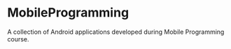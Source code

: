 # MobileProgramming
A collection of Android applications developed during Mobile Programming course.
